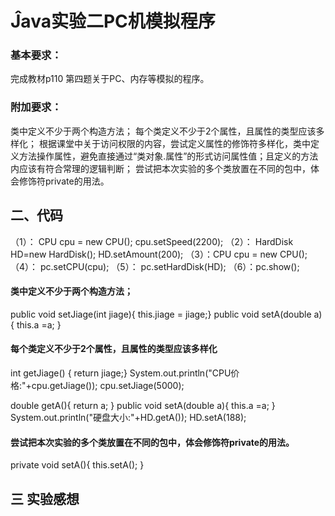 # Ĵava实验二PC机模拟程序  
 
### 基本要求：
完成教材p110 第四题关于PC、内存等模拟的程序。 
### 附加要求：
类中定义不少于两个构造方法；
每个类定义不少于2个属性，且属性的类型应该多样化；
根据课堂中关于访问权限的内容，尝试定义属性的修饰符多样化，类中定义方法操作属性，避免直接通过“类对象.属性”的形式访问属性值；且定义的方法内应该有符合常理的逻辑判断；
尝试把本次实验的多个类放置在不同的包中，体会修饰符private的用法。
## 二、代码
（1）： CPU cpu = new CPU(); cpu.setSpeed(2200); 
（2）： HardDisk HD=new HardDisk(); HD.setAmount(200);
（3）：CPU cpu = new CPU();
（4）： pc.setCPU(cpu);
（5）： pc.setHardDisk(HD);
（6）：pc.show(); 
#### 类中定义不少于两个构造方法；   
 public void setJiage(int jiage){
			this.jiage = jiage;} public void setA(double a){ this.a =a; }

 #### 每个类定义不少于2个属性，且属性的类型应该多样化
  int getJiage() {
		      return jiage;}
 System.out.println("CPU价格:"+cpu.getJiage());  cpu.setJiage(5000);

double getA(){ return a; } public void setA(double a){ this.a =a; } System.out.println("硬盘大小:"+HD.getA()); HD.setA(188);

 #### 尝试把本次实验的多个类放置在不同的包中，体会修饰符private的用法。
  private void setA(){
			this.setA();
		}
  ## 三 实验感想
  

